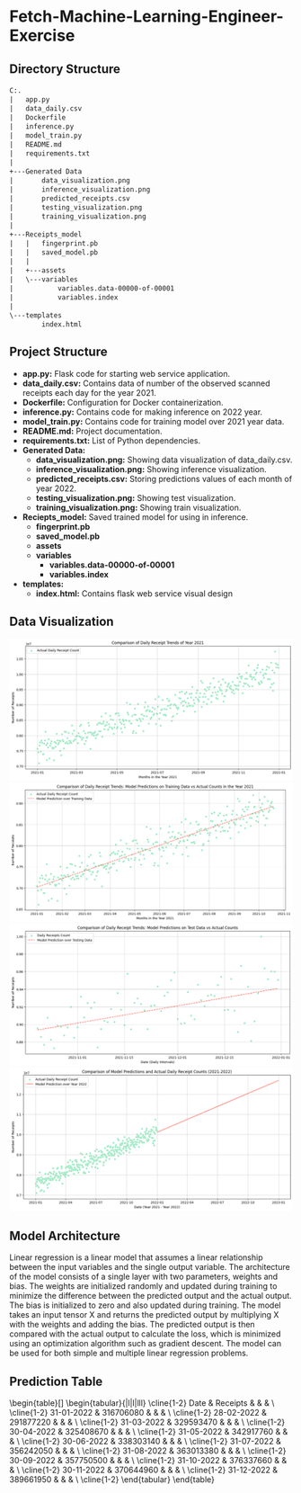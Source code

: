 # Fetch-Machine-Learning-Engineer-Exercise

## Directory Structure
```
C:.
|   app.py
|   data_daily.csv
|   Dockerfile
|   inference.py
|   model_train.py
|   README.md
|   requirements.txt
|   
+---Generated Data
|       data_visualization.png
|       inference_visualization.png
|       predicted_receipts.csv
|       testing_visualization.png
|       training_visualization.png
|       
+---Receipts_model
|   |   fingerprint.pb
|   |   saved_model.pb
|   |   
|   +---assets
|   \---variables
|           variables.data-00000-of-00001
|           variables.index
|           
\---templates
        index.html
```        
## Project Structure
- **app.py:** Flask code for starting web service application.
- **data_daily.csv:** Contains data of number of the observed scanned receipts each day for the year 2021.
- **Dockerfile:** Configuration for Docker containerization.
- **inference.py:** Contains code for making inference on 2022 year.
- **model_train.py:** Contains code for training model over 2021 year data.
- **README.md:** Project documentation.
- **requirements.txt:** List of Python dependencies.
- **Generated Data:**
  - **data_visualization.png:** Showing data visualization of data_daily.csv.
  - **inference_visualization.png:** Showing inference visualization.
  - **predicted_receipts.csv:** Storing predictions values of each month of year 2022.
  - **testing_visualization.png:** Showing test visualization.
  - **training_visualization.png:** Showing train visualization.
- **Reciepts_model:** Saved trained model for using in inference.
  - **fingerprint.pb**
  - **saved_model.pb**
  - **assets**
  - **variables**
    - **variables.data-00000-of-00001**
    - **variables.index**
- **templates:**
  - **index.html:** Contains flask web service visual design
## Data Visualization
![Display Image](https://github.com/Janmejay1998/Fetch-Machine-Learning-Engineer-Exercise/blob/main/Generated%20Data/data_visualization.png)
![Display Image](https://github.com/Janmejay1998/Fetch-Machine-Learning-Engineer-Exercise/blob/main/Generated%20Data/training_visualization.png)
![Display Image](https://github.com/Janmejay1998/Fetch-Machine-Learning-Engineer-Exercise/blob/main/Generated%20Data/testing_visualization.png)
![Display Image](https://github.com/Janmejay1998/Fetch-Machine-Learning-Engineer-Exercise/blob/main/Generated%20Data/inference_visualization.png)

## Model Architecture

Linear regression is a linear model that assumes a linear relationship between the input variables and the single output variable. The architecture of the model consists of a single layer with two parameters, weights and bias. The weights are initialized randomly and updated during training to minimize the difference between the predicted output and the actual output. The bias is initialized to zero and also updated during training. The model takes an input tensor X and returns the predicted output by multiplying X with the weights and adding the bias. The predicted output is then compared with the actual output to calculate the loss, which is minimized using an optimization algorithm such as gradient descent. The model can be used for both simple and multiple linear regression problems.

## Prediction Table
\begin{table}[]
\begin{tabular}{|l|l|lll}
\cline{1-2}
Date       & Receipts  &  &  &  \\ \cline{1-2}
31-01-2022 & 316706080 &  &  &  \\ \cline{1-2}
28-02-2022 & 291877220 &  &  &  \\ \cline{1-2}
31-03-2022 & 329593470 &  &  &  \\ \cline{1-2}
30-04-2022 & 325408670 &  &  &  \\ \cline{1-2}
31-05-2022 & 342917760 &  &  &  \\ \cline{1-2}
30-06-2022 & 338303140 &  &  &  \\ \cline{1-2}
31-07-2022 & 356242050 &  &  &  \\ \cline{1-2}
31-08-2022 & 363013380 &  &  &  \\ \cline{1-2}
30-09-2022 & 357750500 &  &  &  \\ \cline{1-2}
31-10-2022 & 376337660 &  &  &  \\ \cline{1-2}
30-11-2022 & 370644960 &  &  &  \\ \cline{1-2}
31-12-2022 & 389661950 &  &  &  \\ \cline{1-2}
\end{tabular}
\end{table}
